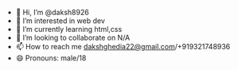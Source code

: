 - 👋 Hi, I’m @daksh8926
- 👀 I’m interested in web dev
- 🌱 I’m currently learning html,css
- 💞️ I’m looking to collaborate on N/A
- 📫 How to reach me dakshghedia22@gmail.com/+919321748936
- 😄 Pronouns: male/18


<!---
daksh8926/daksh8926 is a ✨ special ✨ repository because its `README.md` (this file) appears on your GitHub profile.
You can click the Preview link to take a look at your changes.
--->
